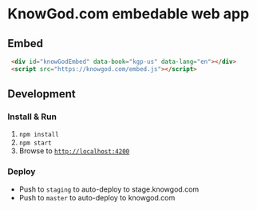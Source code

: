 # KnowGod.com embedable web app

## Embed

```html
 <div id="knowGodEmbed" data-book="kgp-us" data-lang="en"></div>
 <script src="https://knowgod.com/embed.js"></script>
```

## Development

### Install & Run

1. `npm install`
2. `npm start`
3. Browse to [`http://localhost:4200`](http://localhost:4200)

### Deploy

- Push to `staging` to auto-deploy to stage.knowgod.com
- Push to `master` to auto-deploy to knowgod.com
